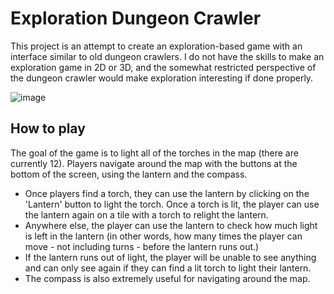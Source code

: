 # Exploration Dungeon Crawler

This project is an attempt to create an exploration-based game with an interface similar to old dungeon crawlers. I do not have the skills to make an exploration game in 2D or 3D, and the somewhat restricted perspective of the dungeon crawler would make exploration interesting if done properly.

![image](https://user-images.githubusercontent.com/8081069/80868654-0e25c600-8c6a-11ea-9892-01619eb9c2b2.png)

<h2>How to play</h2>
The goal of the game is to light all of the torches in the map (there are currently 12). Players navigate around the map with the buttons at the bottom of the screen, using the lantern and the compass.


- Once players find a torch, they can use the lantern by clicking on the 'Lantern' button to light the torch. Once a torch is lit, the player can use the lantern again on a tile with a torch to relight the lantern.
- Anywhere else, the player can use the lantern to check how much light is left in the lantern (in other words, how many times the player can move - not including turns - before the lantern runs out.)
- If the lantern runs out of light, the player will be unable to see anything and can only see again if they can find a lit torch to light their lantern.
- The compass is also extremely useful for navigating around the map.
